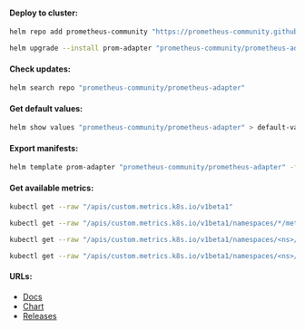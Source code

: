 #### Deploy to cluster:
```bash
helm repo add prometheus-community "https://prometheus-community.github.io/helm-charts" && helm repo update
```
```bash
helm upgrade --install prom-adapter "prometheus-community/prometheus-adapter" -f values.yml -n monitoring --version "4.8.3"
```

#### Check updates:
```bash
helm search repo "prometheus-community/prometheus-adapter"
```

#### Get default values:
```bash
helm show values "prometheus-community/prometheus-adapter" > default-values.yml
```

#### Export manifests:
```bash
helm template prom-adapter "prometheus-community/prometheus-adapter" -f values.yml -n monitoring --version "4.8.3" > manifests.yml
```

#### Get available metrics:
```bash
kubectl get --raw "/apis/custom.metrics.k8s.io/v1beta1"
```
```bash
kubectl get --raw "/apis/custom.metrics.k8s.io/v1beta1/namespaces/*/metrics/<metric>"
```
```bash
kubectl get --raw "/apis/custom.metrics.k8s.io/v1beta1/namespaces/<ns>/pods/*/<metric>"
```
```bash
kubectl get --raw "/apis/custom.metrics.k8s.io/v1beta1/namespaces/<ns>/services/*/<metric>"
```

#### URLs:
- [Docs](https://github.com/kubernetes-sigs/prometheus-adapter/blob/master/README.md)
- [Chart](https://github.com/prometheus-community/helm-charts/tree/main/charts/prometheus-adapter)
- [Releases](https://github.com/kubernetes-sigs/prometheus-adapter/releases)
